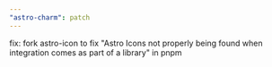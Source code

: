 ```yaml
---
"astro-charm": patch
---
```


fix: fork astro-icon to fix "Astro Icons not properly being found when integration comes as part of a library" in pnpm
